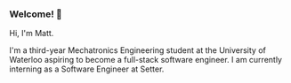 ### Welcome! 👋

Hi, I'm Matt.

I'm a third-year Mechatronics Engineering student at the University of Waterloo aspiring to become a full-stack software engineer. I am currently interning as a Software Engineer at Setter.
